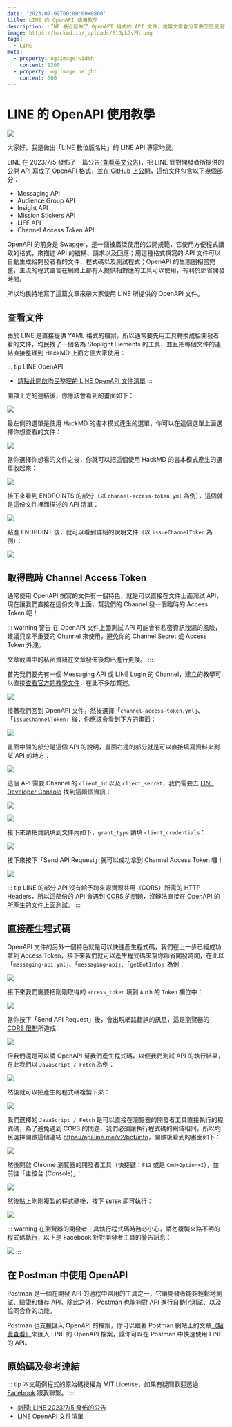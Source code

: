 ```yaml
---
date: '2023-07-09T00:00:00+0800'
title: LINE 的 OpenAPI 使用教學
description: LINE 最近發佈了 OpenAPI 格式的 API 文件，這篇文章會分享要怎麼使用它來節省你的開發時間！
image: https://hackmd.io/_uploads/S1Gpk7vFh.png
tags:
  - LINE
meta:
  - property: og:image:width
    content: 1200
  - property: og:image:height
    content: 600
---
```


# LINE 的 OpenAPI 使用教學

![](https://hackmd.io/_uploads/S1Gpk7vFh.png)

大家好，我是做出「LINE 數位版名片」的 LINE API 專家均民。

LINE 在 2023/7/5 發佈了一篇公告[(查看英文公告)](https://developers.line.biz/en/news/2023/07/05/open-api/)，把 LINE 針對開發者所提供的公開 API 寫成了 OpenAPI 格式，並[在 GitHub 上公開](https://github.com/line/line-openapi)，這份文件包含以下幾個部分：

* Messaging API
* Audience Group API
* Insight API
* Mission Stickers API
* LIFF API
* Channel Access Token API

OpenAPI 的前身是 Swagger，是一個被廣泛使用的公開規範，它使用方便程式讀取的格式，來描述 API 的結構、請求以及回應；用這種格式撰寫的 API 文件可以自動生成給開發者看的文件、程式碼以及測試程式；OpenAPI 的生態圈相當完整，主流的程式語言在網路上都有人提供相對應的工具可以使用，有利於節省開發時間。

所以均民特地寫了這篇文章來帶大家使用 LINE 所提供的 OpenAPI 文件。

## 查看文件

由於 LINE 是直接提供 YAML 格式的檔案，所以通常要先用工具轉換成給開發者看的文件，均民找了一個名為 Stoplight Elements 的工具，並且把每個文件的連結直接整理到 HackMD 上面方便大家使用：

::: tip LINE OpenAPI
* [請點此開啟均民整理的 LINE OpenAPI 文件清單](https://hackmd.io/@taichunmin/line-openapi/)
:::

開啟上方的連結後，你應該會看到的畫面如下：

![](https://hackmd.io/_uploads/SJs-BvIKn.png)

最左側的選單是使用 HackMD 的書本模式產生的選單，你可以在這個選單上面選擇你想查看的文件：

![](https://hackmd.io/_uploads/BJR58wIY2.png)

當你選擇你想看的文件之後，你就可以把這個使用 HackMD 的書本模式產生的選單收起來：

![](https://hackmd.io/_uploads/r1JuDv8Kh.png)

接下來看到 ENDPOINTS 的部分（以 `channel-access-token.yml` 為例），這個就是這份文件裡面描述的 API 清單：

![](https://hackmd.io/_uploads/HJtouwUtn.png)

點進 ENDPOINT 後，就可以看到詳細的說明文件（以 `issueChannelToken` 為例）：

![](https://hackmd.io/_uploads/S1aFFvLK3.png)


## 取得臨時 Channel Access Token

通常使用 OpenAPI 撰寫的文件有一個特色，就是可以直接在文件上面測試 API，現在讓我們直接在這份文件上面，幫我們的 Channel 發一個臨時的 Access Token 吧！

::: warning 警告
在 OpenAPI 文件上面測試 API 可能會有私密資訊洩漏的風險，建議只拿不重要的 Channel 來使用，避免你的 Channel Secret 或 Access Token 外洩。

文章截圖中的私密資訊在文章發佈後均已進行更換。
:::

首先我們要先有一個 Messaging API 或 LINE Login 的 Channel，建立的教學可以直接[查看官方的教學文件](https://developers.line.biz/en/docs/messaging-api/getting-started/)，在此不多加贅述。

![](https://hackmd.io/_uploads/H1ZQ0P8Kh.png)

接著我們回到 OpenAPI 文件，然後選擇「`channel-access-token.yml`」、「`issueChannelToken`」後，你應該會看到下方的畫面：

![](https://hackmd.io/_uploads/HJvMy_8th.png)

畫面中間的部分是這個 API 的說明，畫面右邊的部分就是可以直接填寫資料來測試 API 的地方：

![](https://hackmd.io/_uploads/ryaTkd8tn.png)

這個 API 需要 Channel 的 `client_id` 以及 `client_secret`，我們需要去 [LINE Developer Console](https://developers.line.biz/console/) 找到這兩個資訊：

![](https://hackmd.io/_uploads/B151-uUth.png)

![](https://hackmd.io/_uploads/rk_I-_Lth.png)

接下來請把資訊填到文件內如下，`grant_type` 請填 `client_credentials`：

![](https://hackmd.io/_uploads/ByYuMuUKn.png)

接下來按下「Send API Request」就可以成功拿到 Channel Access Token 囉！

![](https://hackmd.io/_uploads/Hy5qQuIKn.png)

::: tip
LINE 的部分 API 沒有給予跨來源資源共用（CORS）所需的 HTTP Headers，所以這部份的 API 會遇到 [CORS 的問題](https://developer.mozilla.org/zh-TW/docs/Web/HTTP/CORS)，沒辦法直接在 OpenAPI 的所產生的文件上面測試。
:::

## 直接產生程式碼

OpenAPI 文件的另外一個特色就是可以快速產生程式碼，我們在上一步已經成功拿到 Access Token，接下來我們就可以產生程式碼來幫你節省開發時間，在此以「`messaging-api.yml`」、「`messaging-api`」、「`getBotInfo`」為例：

![](https://hackmd.io/_uploads/rk9bH_IYh.png)

接下來我們需要把剛剛取得的 `access_token` 填到 `Auth` 的 `Token` 欄位中：

![](https://hackmd.io/_uploads/B1fSep8Kh.png)

當你按下「Send API Request」後，會出現網路錯誤的訊息，這是瀏覽器的 [CORS 限制](https://developer.mozilla.org/zh-TW/docs/Web/HTTP/CORS)所造成：

![](https://hackmd.io/_uploads/SklzI68Fn.png)

但我們還是可以請 OpenAPI 幫我們產生程式碼，以便我們測試 API 的執行結果，在此我們以 `JavaScript / Fetch` 為例：

![](https://hackmd.io/_uploads/BJsZwpLKn.png)

然後就可以把產生的程式碼複製下來：

![](https://hackmd.io/_uploads/rk9uP68Fn.png)

我們選擇的 `JavaScript / Fetch` 是可以直接在瀏覽器的開發者工具直接執行的程式碼，為了避免遇到 CORS 的問題，我們必須讓執行程式碼的網域相同，所以均民選擇開啟這個連結 <https://api.line.me/v2/bot/info>，開啟後看到的畫面如下：

![](https://hackmd.io/_uploads/ByAmu6UK2.png)

然後開啟 Chrome 瀏覽器的開發者工具（快捷鍵：`F12` 或是 `Cmd+Option+I`），並前往「主控台 (Console)」：

![](https://hackmd.io/_uploads/HJfoKaIY3.png)

然後貼上剛剛複製的程式碼後，按下 `ENTER` 即可執行：

![](https://hackmd.io/_uploads/HJc95a8th.png)

::: warning
在瀏覽器的開發者工具執行程式碼時務必小心，請勿複製來路不明的程式碼執行，以下是 Facebook 針對開發者工具的警告訊息：

![](https://hackmd.io/_uploads/BkhIopLKh.png)
:::

## 在 Postman 中使用 OpenAPI

Postman 是一個在開發 API 的過程中常用的工具之一，它讓開發者能夠輕鬆地測試、驗證和儲存 API。除此之外，Postman 也能夠對 API 進行自動化測試、以及協同合作的功能。

Postman 也支援匯入 OpenAPI 的檔案，你可以跟著 Postman 網站上的文章[（點此查看）](https://learning.postman.com/docs/integrations/available-integrations/working-with-openAPI/)來匯入 LINE 的 OpenAPI 檔案，讓你可以在 Postman 中快速使用 LINE 的 API。

## 原始碼及參考連結

::: tip
本文範例程式的原始碼授權為 MIT License，如果有疑問歡迎透過 [Facebook](https://www.facebook.com/taichunmin) 跟我聯繫。
:::

* [新聞: LINE 2023/7/5 發佈的公告](https://developers.line.biz/en/news/2023/07/05/open-api/)
* [LINE OpenAPI 文件清單](https://hackmd.io/@taichunmin/line-openapi/)
